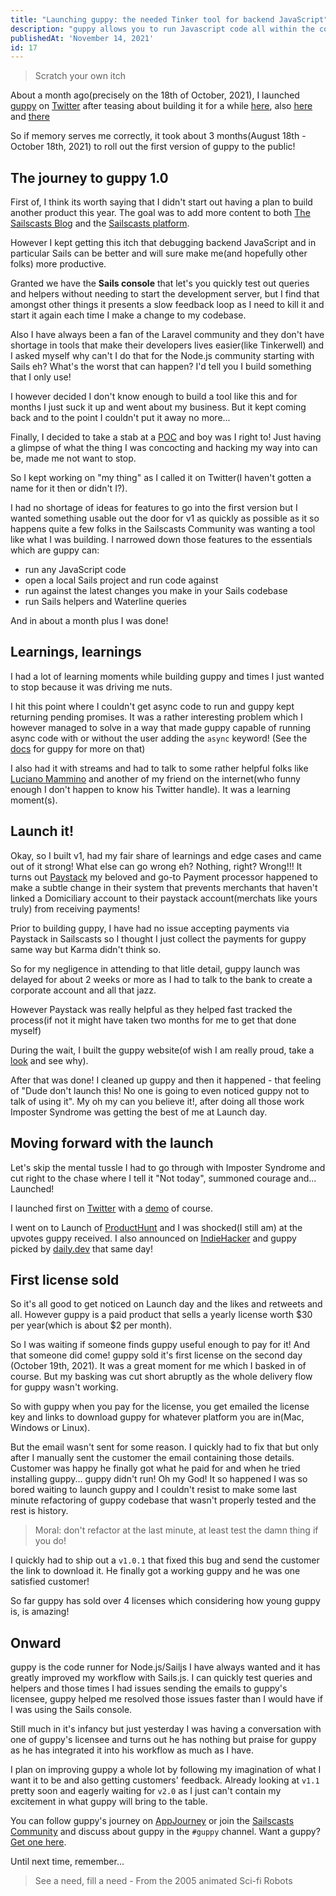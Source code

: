 ```yaml
---
title: "Launching guppy: the needed Tinker tool for backend JavaScript"
description: "guppy allows you to run Javascript code all within the context a Sails application."
publishedAt: 'November 14, 2021'
id: 17
---
```

> Scratch your own itch

<!-- <img src="/images/covers/guppy-card.png" width="350"> -->

About a month ago(precisely on the 18th of October, 2021), I launched [guppy](https://guppy.sailscasts.com) on [Twitter](https://twitter.com/Dominus_Kelvin/status/1450221793344696324?s=20) after teasing about building it for a while [here](https://twitter.com/Dominus_Kelvin/status/1428057558145814530?s=20), also [here](https://twitter.com/Dominus_Kelvin/status/1431479983923515392?s=20) and [there](https://twitter.com/Dominus_Kelvin/status/1432152058250121220?s=20)

So if memory serves me correctly, it took about 3 months(August 18th - October 18th, 2021) to roll out the first version of guppy to the public!

## The journey to guppy 1.0
First of, I think its worth saying that I didn't start out having a plan to build another product this year. The goal was to add more content to both [The Sailscasts Blog](https://blog.sailscasts.com) and the [Sailscasts platform](https://sailscasts.com).

However I kept getting this itch that debugging backend JavaScript and in particular Sails can be better and will sure make me(and hopefully other folks) more productive.

Granted we have the **Sails console** that let's you quickly test out queries and helpers without needing to start the development server, but I find that amongst other things it presents a slow feedback loop as I need to kill it and start it again each time I make a change to my codebase.

Also I have always been a fan of the Laravel community and they don't have shortage in tools that make their developers lives easier(like Tinkerwell) and I asked myself why can't I do that for the Node.js community starting with Sails eh? What's the worst that can happen? I'd tell you I build something that I only use!

I however decided I don't know enough to build a tool like this and for months I just suck it up and went about my business. But it kept coming back and to the point I couldn't put it away no more...

Finally, I decided to take a stab at a [POC](https://twitter.com/Dominus_Kelvin/status/1428057558145814530?s=20) and boy was I right to! Just having a glimpse of what the thing I was concocting and hacking my way into can be, made me not want to stop.

So I kept working on "my thing" as I called it on Twitter(I haven't gotten a name for it then or didn't I?).

I had no shortage of ideas for features to go into the first version but I wanted something usable out the door for v1 as quickly as possible as it so happens quite a few folks in the Sailscasts Community was wanting a tool like what I was building. I narrowed down those features to the essentials which are guppy can:

* run any JavaScript code
* open a local Sails project and run code against
* run against the latest changes you make in your Sails codebase
* run Sails helpers and Waterline queries

 And in about a month plus I was done!

## Learnings, learnings
I had a lot of learning moments while building guppy and times I just wanted to stop because it was driving me nuts.

I hit this point where I couldn't get async code to run and guppy kept returning pending promises. It was a rather interesting problem which I however managed to solve in a way that made guppy capable of running async code with or without the user adding the `async` keyword! (See the [docs](https://guppy-docs.sailscasts.com) for guppy for more on that)

I also had it with streams and had to talk to some rather helpful folks like [Luciano Mammino](https://twitter.com/loige) and another of my friend on the internet(who funny enough I don't happen to know his Twitter handle). It was a learning moment(s).

## Launch it!
Okay, so I built v1, had my fair share of learnings and edge cases and came out of it strong! What else can go wrong eh? Nothing, right? Wrong!!! It turns out [Paystack](https://paystack.com) my beloved and go-to Payment processor happened to make a subtle change in their system that prevents merchants that haven't linked a Domiciliary account to their paystack account(merchats like yours truly) from receiving payments!

Prior to building guppy, I have had no issue accepting payments via Paystack in Sailscasts so I thought I just collect the payments for guppy same way but Karma didn't think so.

So for my negligence in attending to that litle detail, guppy launch was delayed for about 2 weeks or more as I had to talk to the bank to create a corporate account and all that jazz.

However Paystack was really helpful as they helped fast tracked the process(if not it might have taken two months for me to get that done myself)

During the wait, I built the guppy website(of wish I am really proud, take a [look](https://guppy.sailscasts.com) and see why).

 After that was done! I cleaned up guppy and then it happened - that feeling of "Dude don't launch this! No one is going to even noticed guppy not to talk of using it". My oh my can you believe it!, after doing all those work Imposter Syndrome was getting the best of me at Launch day.

## Moving forward with the launch
Let's skip the mental tussle I had to go through with Imposter Syndrome and cut right to the chase where I tell it "Not today", summoned courage and... Launched!

I launched first on [Twitter](https://twitter.com/Dominus_Kelvin/status/1450221793344696324?s=20) with a [demo](https://www.youtube.com/watch?v=9eCNERqwH1c) of course.

I went on to Launch of [ProductHunt](https://www.producthunt.com/posts/guppy-2) and I was shocked(I still am) at the upvotes guppy received. I also announced on [IndieHacker](https://www.indiehackers.com/product/guppy) and guppy picked by [daily.dev](https://app.daily.dev/posts/wQw-x8mT7) that same day!

## First license sold
So it's all good to get noticed on Launch day and the likes and retweets and all. However guppy is a paid product that sells a yearly license worth $30 per year(which is about $2 per month).

So I was waiting if someone finds guppy useful enough to pay for it! And that someone did come! guppy sold it's first license on the second day (October 19th, 2021). It was a great moment for me which I basked in of course. But my basking was cut short abruptly as the whole delivery flow for guppy wasn't working.

So with guppy when you pay for the license, you get emailed the license key and links to download guppy for whatever platform you are in(Mac, Windows or Linux).

But the email wasn't sent for some reason. I quickly had to fix that but only after I manually sent the customer the email containing those details. Customer was happy he finally got what he paid for and when he tried installing guppy... guppy didn't run! Oh my God! It so happened I was so bored waiting to launch guppy and I couldn't resist to make some last minute refactoring of guppy codebase that wasn't properly tested and the rest is history.

> Moral: don't refactor at the last minute, at least test the damn thing if you do!

I quickly had to ship out a `v1.0.1` that fixed this bug and send the customer the link to download it. He finally got a working guppy and he was one satisfied customer!

So far guppy has sold over 4 licenses which considering how young guppy is, is amazing!

## Onward
guppy is the code runner for Node.js/Sailjs I have always wanted and it has greatly improved my workflow with Sails.js. I can quickly test queries and helpers and those times I had issues sending the emails to guppy's licensee, guppy helped me resolved those issues faster than I would have if I was using the Sails console.

Still much in it's infancy but just yesterday I was having a conversation with one of guppy's licensee and turns out he has nothing but praise for guppy as he has integrated it into his workflow as much as I have.

I plan on improving guppy a whole lot by following my imagination of what I want it to be and also getting customers' feedback. Already looking at `v1.1` pretty soon and eagerly waiting for `v2.0` as I just can't contain my excitement in what guppy will bring to the table.

You can follow guppy's journey on [AppJourney](https://appjourney.io) or join the [Sailscasts Community](https://discord.com/invite/gbJZuNm) and discuss about guppy in the `#guppy` channel. Want a guppy? [Get one here](https://www.guppy.sailscasts.com/#buy).

Until next time, remember...
> See a need, fill a need - From the 2005 animated Sci-fi Robots
